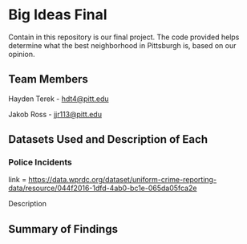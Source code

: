 # Big Ideas Final
Contain in this repository is our final project. The code provided helps determine what the best neighborhood in Pittsburgh is, based on our opinion.

## Team Members
Hayden Terek - hdt4@pitt.edu

Jakob Ross - jjr113@pitt.edu

## Datasets Used and Description of Each
### Police Incidents
link = https://data.wprdc.org/dataset/uniform-crime-reporting-data/resource/044f2016-1dfd-4ab0-bc1e-065da05fca2e

Description
## Summary of Findings
